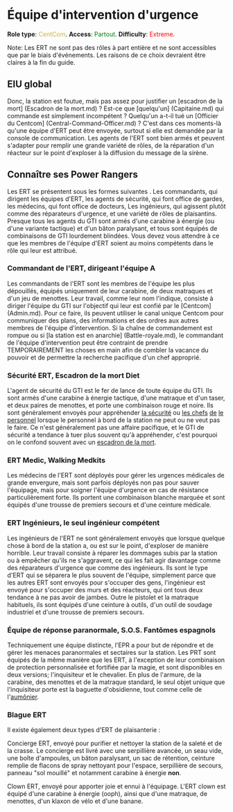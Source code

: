 # Équipe d'intervention d'urgence
**Role type**: <font color= "#D4AF37">CentCom</font>. **Access**: <font color="green">Partout</font>. **Difficulty**: <font color="Red">Extreme</font>.


Note: Les ERT ne sont pas des rôles à part entière et ne sont accessibles que par le biais d'événements. Les raisons de ce choix devraient être claires à la fin du guide.

## EIU global

Donc, la station est foutue, mais pas assez pour justifier un [escadron de la mort] (Escadron de la mort.md) ? Est-ce que [quelqu'un] (Capitaine.md) qui commande est simplement incompétent ? Quelqu'un a-t-il tué un [Officier du Centcom] (Central-Command-Officer.md) ?
C'est dans ces moments-là qu'une équipe d'ERT peut être envoyée, surtout si elle est demandée par la console de communication. Les agents de l'ERT sont bien armés et peuvent s'adapter pour remplir une grande variété de rôles, de la réparation d'un réacteur sur le point d'exploser à la diffusion du message de la sirène.

## Connaître ses Power Rangers

Les ERT se présentent sous les formes suivantes . Les commandants, qui dirigent les équipes d'ERT, les agents de sécurité, qui font office de gardes, les médecins, qui font office de docteurs, Les ingénieurs, qui agissent plutôt comme des réparateurs d'urgence, et une variété de rôles de plaisantins. Presque tous les agents du GTI sont armés d'une carabine à énergie (ou d'une variante tactique) et d'un bâton paralysant, et tous sont équipés de combinaisons de GTI lourdement blindées. Vous devez vous attendre à ce que les membres de l'équipe d'ERT soient au moins compétents dans le rôle qui leur est attribué.

### Commandant de l'ERT, dirigeant l'équipe A

Les commandants de l'ERT sont les membres de l'équipe les plus dépouillés, équipés uniquement de leur carabine, de deux matraques et d'un jeu de menottes. Leur travail, comme leur nom l'indique, consiste à diriger l'équipe du GTI sur l'objectif qui leur est confié par le [Centcom] (Admin.md). Pour ce faire, ils peuvent utiliser le canal unique Centcom pour communiquer des plans, des informations et des ordres aux autres membres de l'équipe d'intervention. Si la chaîne de commandement est rompue ou si [la station est en anarchie] (Battle-royale.md), le commandant de l'équipe d'intervention peut être contraint de prendre TEMPORAIREMENT les choses en main afin de combler la vacance du pouvoir et de permettre la recherche pacifique d'un chef approprié.

### Sécurité ERT, Escadron de la mort Diet

L'agent de sécurité du GTI est le fer de lance de toute équipe du GTI. Ils sont armés d'une carabine à énergie tactique, d'une matraque et d'un taser, et deux paires de menottes, et porte une combinaison rouge et noire. Ils sont généralement envoyés pour appréhender [la sécurité](Security.md) ou [les chefs](\3_HowToPlay\Jobs\Command_roles\Head-of-Personnel.md) [de](\3_HowToPlay\Jobs\Engineering_roles\Chief-Engineer.md) [le personnel](\3_HowToPlay\Jobs\Command_roles\Captain.md) lorsque le personnel à bord de la station ne peut ou ne veut pas le faire. Ce n'est généralement pas une affaire pacifique, et le GTI de sécurité a tendance à tuer plus souvent qu'à appréhender, c'est pourquoi on le confond souvent avec un [escadron de la mort](\3_HowToPlay\Jobs\Protagonist_roles\Centcom_roles\Death-Squad.md).

### ERT Medic, Walking Medkits

Les médecins de l'ERT sont déployés pour gérer les urgences médicales de grande envergure, mais sont parfois déployés non pas pour sauver l'équipage, mais pour soigner l'équipe d'urgence en cas de résistance particulièrement forte. Ils portent une combinaison blanche marquée et sont équipés d'une trousse de premiers secours et d'une ceinture médicale.

### ERT Ingénieurs, le seul ingénieur compétent

Les ingénieurs de l'ERT ne sont généralement envoyés que lorsque quelque chose à bord de la station a, ou est sur le point, d'exploser de manière horrible. Leur travail consiste à réparer les dommages subis par la station ou à empêcher qu'ils ne s'aggravent, ce qui les fait agir davantage comme des réparateurs d'urgence que comme des ingénieurs. Ils sont le type d'ERT qui se séparera le plus souvent de l'équipe, simplement parce que les autres ERT sont envoyés pour s'occuper des gens, l'ingénieur est envoyé pour s'occuper des murs et des réacteurs, qui ont tous deux tendance à ne pas avoir de jambes. Outre le pistolet et la matraque habituels, ils sont équipés d'une ceinture à outils, d'un outil de soudage industriel et d'une trousse de premiers secours.

### Équipe de réponse paranormale, S.O.S. Fantômes espagnols

Techniquement une équipe distincte, l'EPR a pour but de répondre et de gérer les menaces paranormales et sectaires sur la station. Les PRT sont équipés de la même manière que les ERT, à l'exception de leur combinaison de protection personnalisée et fortifiée par la magie, et sont disponibles en deux versions; l'inquisiteur et le chevalier. En plus de l'armure, de la carabine, des menottes et de la matraque standard, le seul objet unique que l'inquisiteur porte est la baguette d'obsidienne, tout comme celle de l'[aumônier](Chaplain.md).

### Blague ERT

Il existe également deux types d'ERT de plaisanterie :

Concierge ERT, envoyé pour purifier et nettoyer la station de la saleté et de la crasse. Le concierge est livré avec une serpillière avancée, un seau vide, une boîte d'ampoules, un bâton paralysant, un sac de rétention, ceinture remplie de flacons de spray nettoyant pour l'espace, serpillière de secours, panneau "sol mouillé" et notamment carabine à énergie **non**.

Clown ERT, envoyé pour apporter joie et ennui à l'équipage. L'ERT clown est équipé d'une carabine à énergie (ooph), ainsi que d'une matraque, de menottes, d'un klaxon de vélo et d'une banane.